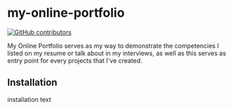 
# my-online-portfolio
[![GitHub contributors](https://img.shields.io/github/contributors/MarionJayMBalugo/my-online-portofolio?color=%2376EE00&label=project%20contributors&logo=Github&style=flat-square)](https://github.com/MarionJayMBalugo/my-online-portfolio/graphs/contributors)

My Online Portfolio  serves as my way to demonstrate the competencies I listed on my resume or talk about in my interviews, as well as this serves as entry point for every projects that I've created.

## Installation

installation text